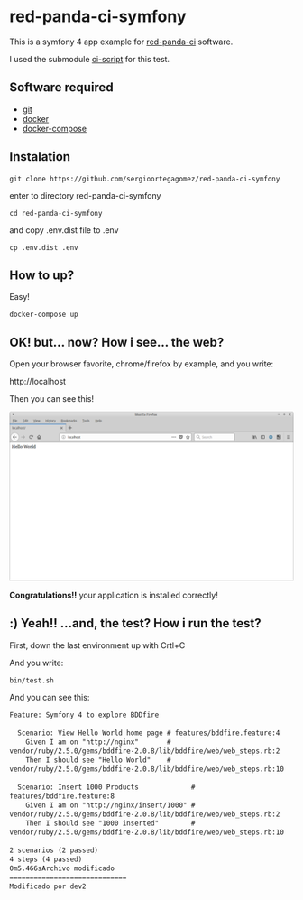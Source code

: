 # red-panda-ci-symfony

This is a symfony 4 app example for [red-panda-ci](https://github.com/red-panda-ci) software.

I used the submodule [ci-script](https://github.com/red-panda-ci/ci-scripts) for this test.

## Software required

- [git](https://git-scm.com/)
- [docker](https://www.docker.com/)
- [docker-compose](https://docs.docker.com/compose/)

## Instalation

```console
git clone https://github.com/sergioortegagomez/red-panda-ci-symfony
```

enter to directory red-panda-ci-symfony

```console
cd red-panda-ci-symfony
```

and copy .env.dist file to .env

```console
cp .env.dist .env
```

## How to up?

Easy!

```console
docker-compose up
```

## OK! but... now? How i see... the web?

Open your browser favorite, chrome/firefox by example, and you write:

http://localhost

Then you can see this!

![localhost](image.png)

**Congratulations!!** your application is installed correctly!

## :) Yeah!! ...and, the test? How i run the test?

First, down the last environment up with Crtl+C

And you write:

```console
bin/test.sh
```

And you can see this:

```console
Feature: Symfony 4 to explore BDDfire

  Scenario: View Hello World home page # features/bddfire.feature:4
    Given I am on "http://nginx"       # vendor/ruby/2.5.0/gems/bddfire-2.0.8/lib/bddfire/web/web_steps.rb:2
    Then I should see "Hello World"    # vendor/ruby/2.5.0/gems/bddfire-2.0.8/lib/bddfire/web/web_steps.rb:10

  Scenario: Insert 1000 Products             # features/bddfire.feature:8
    Given I am on "http://nginx/insert/1000" # vendor/ruby/2.5.0/gems/bddfire-2.0.8/lib/bddfire/web/web_steps.rb:2
    Then I should see "1000 inserted"        # vendor/ruby/2.5.0/gems/bddfire-2.0.8/lib/bddfire/web/web_steps.rb:10

2 scenarios (2 passed)
4 steps (4 passed)
0m5.466sArchivo modificado
=============================
Modificado por dev2

